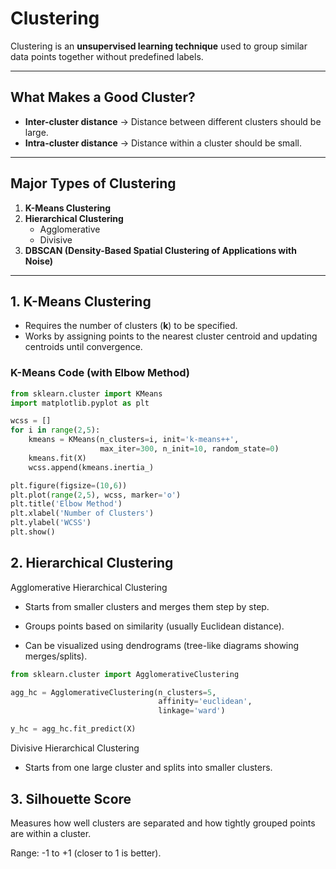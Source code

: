 # Clustering  

Clustering is an **unsupervised learning technique** used to group similar data points together without predefined labels.  

---

## What Makes a Good Cluster?  
- **Inter-cluster distance** → Distance between different clusters should be large.  
- **Intra-cluster distance** → Distance within a cluster should be small.  

---

## Major Types of Clustering  
1. **K-Means Clustering**  
2. **Hierarchical Clustering**  
   - Agglomerative  
   - Divisive  
3. **DBSCAN (Density-Based Spatial Clustering of Applications with Noise)**  

---

## 1. K-Means Clustering  
- Requires the number of clusters (**k**) to be specified.  
- Works by assigning points to the nearest cluster centroid and updating centroids until convergence.  

### K-Means Code (with Elbow Method)  
```python
from sklearn.cluster import KMeans
import matplotlib.pyplot as plt

wcss = []
for i in range(2,5):
    kmeans = KMeans(n_clusters=i, init='k-means++',
                    max_iter=300, n_init=10, random_state=0)
    kmeans.fit(X)
    wcss.append(kmeans.inertia_)

plt.figure(figsize=(10,6))
plt.plot(range(2,5), wcss, marker='o')
plt.title('Elbow Method')
plt.xlabel('Number of Clusters')
plt.ylabel('WCSS')
plt.show()
```

## 2. Hierarchical Clustering

Agglomerative Hierarchical Clustering

- Starts from smaller clusters and merges them step by step.

- Groups points based on similarity (usually Euclidean distance).

- Can be visualized using dendrograms (tree-like diagrams showing merges/splits).

```python
from sklearn.cluster import AgglomerativeClustering

agg_hc = AgglomerativeClustering(n_clusters=5,
                                 affinity='euclidean',
                                 linkage='ward')

y_hc = agg_hc.fit_predict(X)
```

Divisive Hierarchical Clustering

- Starts from one large cluster and splits into smaller clusters.


## 3. Silhouette Score

Measures how well clusters are separated and how tightly grouped points are within a cluster.

Range: -1 to +1 (closer to 1 is better).
